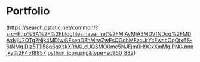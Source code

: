 # Portfolio
(https://search.pstatic.net/common/?src=http%3A%2F%2Fblogfiles.naver.net%2FMjAyMjA3MDVfNDcg%2FMDAxNjU2OTg2Njk4MDIw.GFsenD3hMrwZwEsQGdhMFzcUrYcFwacOqQtx6S-6tNMg.DIz5T1l58q6gXskXRhKLcUQSMO0me5NJFjm0H9CxXmMg.PNG.nnnjky%2F4518857_python_icon.png&type=sc960_832)
